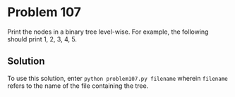 # Problem 107
Print the nodes in a binary tree level-wise. For example, the following
should print 1, 2, 3, 4, 5.

## Solution
To use this solution, enter `python problem107.py filename` wherein
`filename` refers to the name of the file containing the tree.